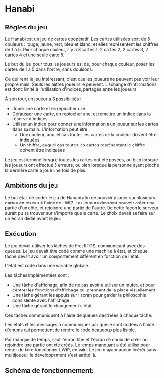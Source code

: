 # Hanabi
## Règles du jeu
Le Hanabi est un jeu de cartes coopératif. Les cartes utilisées sont de 5 couleurs : rouge, jaune, vert, bleu et blanc; et elles représentent les chiffres de 1 à 5.
Pour chaque couleur, il y a 3 cartes 1, 2 cartes 2, 2 cartes 3, 2 cartes 4 et une seule carte 5.

Le but du jeu pour tous les joueurs est de, pour chaque couleur, poser les cartes de 1 à 5 dans l'ordre, sans doublons.

Ce qui rend le jeu intéressant, c'est que les joueurs ne peuvent pas voir leur propre main. Seuls les autres joueurs le peuvent. L'échange d'informations est donc limité à l'utilisation d'indices, partagés entre les joueurs.

À son tour, un joueur a 3 possibilités :
- Jouer une carte et en repiocher une.
- Défausser une carte, en repiocher une, et remettre un indice dans la réserve d'indices.
- Utiliser un indice pour donner une information à un joueur sur les cartes dans sa main. L'information peut être :
  - Une couleur, auquel cas toutes les cartes de la couleur doivent être indiquées
  - Un chiffre, auquel cas toutes les cartes représentant le chiffre doivent être indiquées

Le jeu est terminé lorsque toutes les cartes ont été posées, ou bien lorsque les joueurs ont effectué 3 erreurs, ou bien lorsque la personne ayant pioché la dernière carte a joué une fois de plus.

## Ambitions du jeu
Le but était de coder le jeu de Hanabi afin de pouvoir y jouer sur plusieurs cartes en réseau à l'aide de LWIP. Les joueurs devaient pouvoir créer une partie d'un côté, et rejoindre une partie de l'autre.
De cette façon le serveur aurait pu se trouver sur n'importe quelle carte. Le choix devait se faire sur un écran dédié avant le jeu.

## Exécution
Le jeu devait utiliser les tâches de FreeRTOS, communicant avec des queues. Le jeu devait être codé comme une machine à état, et chaque tâche devait avoir un comportement différent en fonction de l'état.

L'état est codé dans une variable globale.

Les tâches implémentées sont :
- Une tâche d'affichage, afin de ne pas avoir à utiliser un mutex, et pour centrer les fonctions d'affichage qui prennent de la place visuellement.
- Une tâche gérant les appuis sur l'écran pour garder la philosophie consistente avec l'affichage.
- Une tâche gérant le changement d'état.

Ces tâches communiquent à l'aide de queues destinées à chaque tâche.

Les états et les messages à communiquer par queue sont codées à l'aide d'enums qui permettent de rendre le code beaucoup plus lisible.

Par manque de temps, seul l'écran titre et l'écran de choix de créer ou rejoindre une partie ont été créés. Le temps manquant a été utilisé pour tenter de faire fonctionner LWIP, en vain.
Le jeu n'ayant aucun intérêt sans multijoueur, le développement s'est arrêté là.

## Schéma de fonctionnement: 
